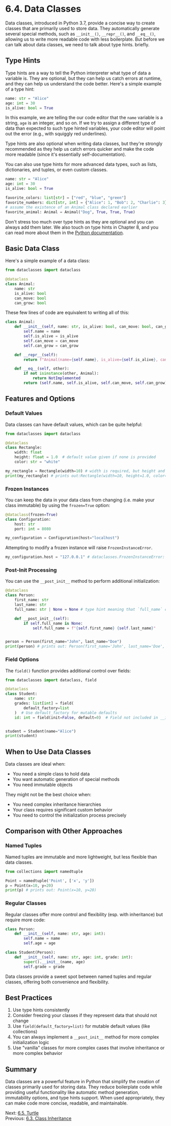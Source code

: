 # 6.4. Data Classes

Data classes, introduced in Python 3.7, provide a concise way to create classes that are primarily used to store data.
They automatically generate several special methods, such as `__init__()`, `__repr__()`, and `__eq__()`, allowing us
to write more readable code with less boilerplate. But before we can talk about data classes, we need to talk about type hints. briefly.

## Type Hints

Type hints are a way to tell the Python interpreter what type of data a variable is. They are optional, but they can
help us catch errors at runtime, and they can help us understand the code better. Here's a simple example of a type hint:

```python
name: str = "Alice"
age: int = 30
is_alive: bool = True
```

In this example, we are telling the our code editor that the `name` variable is a string, `age` is an integer, and so
on. If we try to assign a different type of data than expected to such type hinted variables, your code editor will point
out the error (e.g., with squiggly red underlines).

Type hints are also optional when writing data classes, but they're strongly recommended as they help us catch
errors quicker and make the code more readable (since it's essentially self-documentation).

You can also use type hints for more advanced data types, such as lists, dictionaries, and tuples, or even custom classes.

```python
name: str = "Alice"
age: int = 30
is_alive: bool = True

favorite_colors: list[str] = ["red", "blue", "green"]
favorite_numbers: dict[str, int] = {"Alice": 1, "Bob": 2, "Charlie": 3}
# assume the existence of an Animal class declared earlier
favorite_animal: Animal = Animal("Dog", True, True, True)
```

Don't stress too much over type hints as they are optional and you can always add them later. We also touch on type hints in Chapter 8, and you can read more about them in the [Python documentation](https://docs.python.org/3/library/typing.html).

## Basic Data Class

Here's a simple example of a data class:

```python
from dataclasses import dataclass

@dataclass
class Animal:
    name: str
    is_alive: bool
    can_move: bool
    can_grow: bool
```

These few lines of code are equivalent to writing all of this:

```python
class Animal:
    def __init__(self, name: str, is_alive: bool, can_move: bool, can_grow: bool):
        self.name = name
        self.is_alive = is_alive
        self.can_move = can_move
        self.can_grow = can_grow

    def __repr__(self):
        return f"Animal(name={self.name}, is_alive={self.is_alive}, can_move={self.can_move}, can_grow={self.can_grow})"

    def __eq__(self, other):
        if not isinstance(other, Animal):
            return NotImplemented
        return (self.name, self.is_alive, self.can_move, self.can_grow) == (other.name, other.is_alive, other.can_move, other.can_grow)
```

## Features and Options

### Default Values

Data classes can have default values, which can be quite helpful:

```python
from dataclasses import dataclass

@dataclass
class Rectangle:
    width: float
    height: float = 1.0  # default value given if none is provided
    color: str = "white"

my_rectangle = Rectangle(width=10) # width is required, but height and color have defaults
print(my_rectangle) # prints out:Rectangle(width=10, height=1.0, color='white')
```

### Frozen Instances

You can keep the data in your data class from changing (i.e. make your class immutable) by using the `frozen=True`
option:

```python
@dataclass(frozen=True)
class Configuration:
    host: str
    port: int = 8080

my_configuration = Configuration(host="localhost")

```

Attempting to modify a frozen instance will raise `FrozenInstanceError`.

```python
my_configuration.host = "127.0.0.1" # dataclasses.FrozenInstanceError: cannot assign to field 'host'
```

### Post-Init Processing

You can use the `__post_init__` method to perform additional initialization:

```python
@dataclass
class Person:
    first_name: str
    last_name: str
    full_name: str | None = None # type hint meaning that `full_name` can be a string or the value `None`

    def __post_init__(self):
        if self.full_name is None:
            self.full_name = f"{self.first_name} {self.last_name}"


person = Person(first_name="John", last_name="Doe")
print(person) # prints out: Person(first_name='John', last_name='Doe', full_name='John Doe')
```

### Field Options

The `field()` function provides additional control over fields:

```python
from dataclasses import dataclass, field

@dataclass
class Student:
    name: str
    grades: list[int] = field(
        default_factory=list
    )  # Use default_factory for mutable defaults
    id: int = field(init=False, default=0)  # Field not included in __init__ -- don't provide it at creation!


student = Student(name="Alice")
print(student)
```

## When to Use Data Classes

Data classes are ideal when:

- You need a simple class to hold data
- You want automatic generation of special methods
- You need immutable objects

They might not be the best choice when:

- You need complex inheritance hierarchies
- Your class requires significant custom behavior
- You need to control the initialization process precisely

## Comparison with Other Approaches

### Named Tuples

Named tuples are immutable and more lightweight, but less flexible than data classes.

```python
from collections import namedtuple

Point = namedtuple('Point', ['x', 'y'])
p = Point(x=10, y=20)
print(p) # prints out: Point(x=10, y=20)
```

### Regular Classes

Regular classes offer more control and flexibility (esp. with inheritance) but require more code:

```python
class Person:
    def __init__(self, name: str, age: int):
        self.name = name
        self.age = age

class Student(Person):
    def __init__(self, name: str, age: int, grade: int):
        super().__init__(name, age)
        self.grade = grade
```

Data classes provide a sweet spot between named tuples and regular classes, offering both convenience and flexibility.

## Best Practices

1. Use type hints consistently
2. Consider freezing your classes if they represent data that should not change
3. Use `field(default_factory=list)` for mutable default values (like collections)
4. You can always implement a `__post_init__` method for more complex initialization logic
5. Use "vanilla" classes for more complex cases that involve inheritance or more complex behavior

## Summary

Data classes are a powerful feature in Python that simplify the creation of classes primarily used for storing data. They reduce boilerplate code while providing useful functionality like automatic method generation, immutability options, and type hints support. When used appropriately, they can make code more concise, readable, and maintainable.

Next: [6.5. Turtle](6.5.%20Turtle.md)<br>
Previous: [6.3. Class Inheritance](6.3.%20Class%20Inheritance.md)
